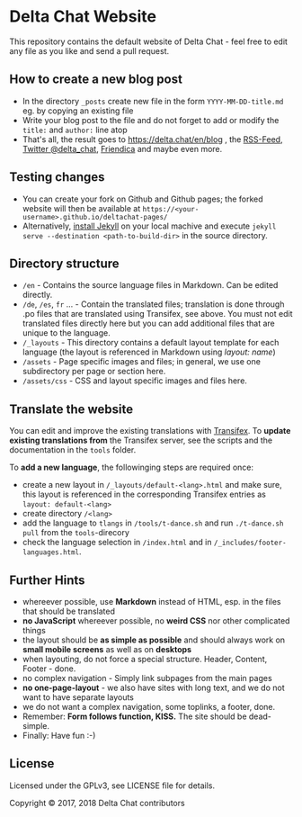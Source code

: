 Delta Chat Website
================================================================================

This repository contains the default website of Delta Chat -
feel free to edit any file as you like and send a pull request.

How to create a new blog post
--------------------------------------------------------------------------------

- In the directory `_posts` create new file in the form `YYYY-MM-DD-title.md` eg. by copying an existing file
- Write your blog post to the file and do not forget to add or modify the `title:` and `author:` line atop
- That's all, the result goes to https://delta.chat/en/blog , the [RSS-Feed](https://delta.chat/feed.xml), [Twitter @delta_chat](https://twitter.com/delta_chat), [Friendica](https://ennibook.de/profile/delta_chat) and maybe even more.

Testing changes
--------------------------------------------------------------------------------

- You can create your fork on Github and Github pages; the forked website will then be available at `https://<your-username>.github.io/deltachat-pages/`
- Alternatively, [install Jekyll](https://jekyllrb.com/docs/installation/) on your local machive and execute `jekyll serve --destination <path-to-build-dir>` in the source directory.

Directory structure
--------------------------------------------------------------------------------

- `/en` - Contains the source language files in Markdown. Can be edited directly.
- `/de`, `/es`, `fr` ... - Contain the translated files; translation is done through .po files that are translated using Transifex, see above. You must not edit translated files directly here but you can add additional files that are unique to the language.
- `/_layouts` - This directory contains a default layout template for each language (the layout is referenced in Markdown using _layout: name_)
- `/assets` - Page specific images and files; in general, we use one subdirectory per page or section here.
- `/assets/css` - CSS and layout specific images and files here.

Translate the website
--------------------------------------------------------------------------------

You can edit and improve the existing translations with [Transifex](https://www.transifex.com/delta-chat/delta-chat-pages/). To **update existing translations from** the Transifex server, see the scripts and the documentation in the `tools` folder.

To **add a new language**, the followinging steps are required once:
- create a new layout in `/_layouts/default-<lang>.html` and make sure, this layout is referenced in the corresponding Transifex entries as `layout: default-<lang>`
- create directory `/<lang>`
- add the language to `tlangs` in `/tools/t-dance.sh` and run `./t-dance.sh pull` from the `tools`-direcory
- check the language selection in `/index.html` and in `/_includes/footer-languages.html`.

Further Hints
--------------------------------------------------------------------------------

- whereever possible, use **Markdown** instead of HTML, esp. in the files that should be translated
- **no JavaScript** whereever possible, no **weird CSS** nor other complicated things
- the layout should be **as simple as possible** and should always work on **small mobile screens** as well as on **desktops**
- when layouting, do not force a special structure.  Header, Content, Footer - done.
- no complex navigation - Simply link subpages from the main pages
- **no one-page-layout** - we also have sites with long text, and we do not want to have separate layouts
- we do not want a complex navigation, some toplinks, a footer, done.
- Remember: **Form follows function, KISS.** The site should be dead-simple.
- Finally: Have fun :-)

License
--------------------------------------------------------------------------------

Licensed under the GPLv3, see LICENSE file for details.

Copyright © 2017, 2018 Delta Chat contributors
